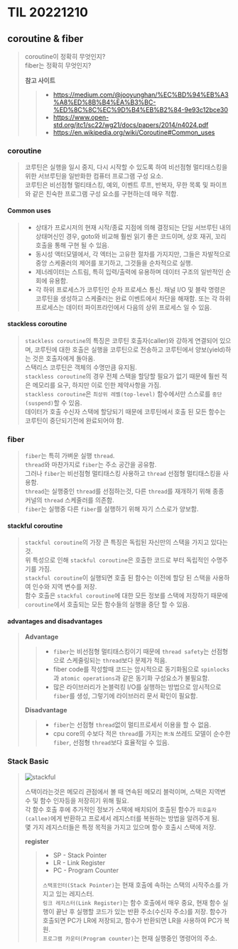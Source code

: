 # TIL 20221210
## coroutine & fiber
> coroutine이 정확히 무엇인지?\
> fiber는 정확히 무엇인지?
> 
> **참고 사이트**
>> * https://medium.com/@jooyunghan/%EC%BD%94%EB%A3%A8%ED%8B%B4%EA%B3%BC-%ED%8C%8C%EC%9D%B4%EB%B2%84-9e93c12bce30
>> * https://www.open-std.org/jtc1/sc22/wg21/docs/papers/2014/n4024.pdf
>> * https://en.wikipedia.org/wiki/Coroutine#Common_uses

### coroutine
> 코루틴은 실행을 일시 중지, 다시 시작할 수 있도록 하여 비선점형 멀티태스킹을 위한 서브루틴을 일반화한 컴퓨터 프로그램 구성 요소.\
> 코루틴은 비선점형 멀티태스킹, 예외, 이벤트 루프, 반복자, 무한 목록 및 파이프와 같은 친숙한 프로그램 구성 요소를 구현하는데 매우 적합.

#### Common uses
> * 상태가 프로시저의 현재 시작/종료 지점에 의해 결정되는 단일 서브루틴 내의 상태머신인 경우, goto와 비교해 훨씬 읽기 좋은 코드이며, 상호 재귀, 꼬리 호출을 통해 구현 될 수 있음.
> * 동시성 액터모델에서, 각 엑터는 고유한 절차를 가지지만, 그들은 자발적으로 중앙 스케줄러의 제어를 포기하고, 그것들을 순차적으로 실행.
> * 제너레이터는 스트림, 특히 입력/출력에 유용하며 데이터 구조의 일반적인 순회에 유용함. 
> * 각 하위 프로세스가 코루틴인 순차 프로세스 통신. 채널 I/O 및 블락 명령은 코루틴을 생성하고 스케줄러는 완료 이벤트에서 차단을 해재함. 또는 각 하위 프로세스는 데이터 파이프라인에서 다음의 상위 프로세스 일 수 있음. 

#### stackless coroutine
> `stackless coroutine`의 특징은 코루틴 호출자(caller)와 강하게 연결되어 있으며, 코루틴에 대한 호출은 실행을 코루틴으로 전송하고 코루틴에서 양보(yield)하는 것은 호출자에게 돌아옴.\
> 스택리스 코루틴은 객체의 수명만큼 유지됨.\
> `stackless coroutine`의 경우 전체 스택을 할당할 필요가 없기 때문에 훨씬 적은 메모리를 요구, 하지만 이로 인한 제약사항을 가짐.\
> `stackless coroutine`은 `최상위 레벨(top-level)` 함수에서만 스스로를 `중단(suspend)`할 수 있음.\
> 데이터가 호출 수신자 스택에 할당되기 때문에 코루틴에서 호출 된 모든 함수는 코루틴이 중단되기전에 완료되어야 함.

### fiber
> `fiber`는 특히 가벼운 실행 `thread`. \
> `thread`와 마찬가지로 `fiber`는 주소 공간을 공유함.\
> 그러나 `fiber`는 비선점형 멀티태스킹 사용하고 `thread` 선점형 멀티태스킹을 사용함.\
> `thread`는 실행중인 `thread`를 선점하는것, 다른 `thread`를 재개하기 위해 종종 커널의 `thread` 스케줄러를 의존함.\
> `fiber`는 실행중 다른 `fiber`를 실행하기 위해 자기 스스로가 양보함.

#### stackful coroutine
> `stackful coroutine`의 가장 큰 특징은 독립된 자신만의 스택을 가지고 있다는 것.\
> 위 특성으로 인해 `stackful coroutine`은 호출한 코드로 부터 독립적인 수명주기를 가짐.\
> `stackful coroutine`이 실행되면 호출 된 함수는 이전에 할당 된 스택을 사용하여 인수와 지역 변수를 저장.\
> 함수 호출은 `stackful coroutine`에 대한 모든 정보를 스택에 저장하기 때문에 `coroutine`에서 호출되는 모든 함수들의 실행을 중단 할 수 있음.


#### advantages and disadvantages
> **Advantage**
>> * `fiber`는 비선점형 멀티태스킹이기 때문에 `thread safety`는 선점형으로 스케줄링되는 `thread`보다 문제가 적음.
>> * fiber code를 작성할때 코드는 암시적으로 동기화됨으로 `spinlocks`과 `atomic operations`과 같은 동기화 구성요소가 불필요함.
>> * 많은 라이브러리가 논블럭킹 I/O를 실행하는 방법으로 암시적으로 `fiber`를 생성, 그렇기에 라이브러리 문서 확인이 필요함.
>
> **Disadvantage**
>> * `fiber`는 선점형 `thread`없이 멀티프로세서 이용을 할 수 없음. 
>> * cpu core의 수보다 적은 `thread`를 가지는 `M:N` 쓰레드 모델이 순수한 `fiber`, 선점형 `thread`보다 효율적일 수 있음.

### Stack Basic
> ![stackful](../TIL/images/20221210/stackful.svg)
> 
> 스택이라는것은 메모리 관점에서 볼 때 연속된 메모리 블럭이며, 스택은 지역변수 및 함수 인자등을 저장히기 위해 필요.\
> 각 함수 호출 후에 추가적인 정보가 스택에 배치되어 호출된 함수가 `피호출자(callee)`에게 반환하고 프로세서 레지스터를 복원하는 방법을 알려주게 됨.\
> 몇 가지 레지스터들은 특정 목적을 가지고 있으며 함수 호출시 스택에 저장.
>
> **register**
>> * SP - Stack Pointer
>> * LR - Link Register
>> * PC - Program Counter
>>
>> `스택포인터(Stack Pointer)`는 현재 호출에 속하는 스택의 시작주소를 가지고 있는 레지스터.\
>> `링크 레지스터(Link Register)`는 함수 호출에서 매우 중요, 현재 함수 실행이 끝난 후 실행할 코드가 있는 반환 주소(수신자 주소)를 저장. 함수가 호출되면 PC가 LR에 저장되고, 함수가 반환되면 LR을 사용하여 PC가 복원.\
>> `프로그램 카운터(Program counter)`는 현재 실행중인 명령어의 주소.